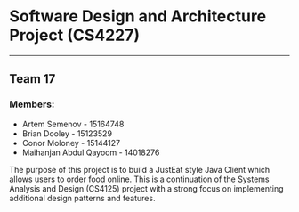 # Software Design and Architecture Project (CS4227)
----
## Team 17
### Members:
* Artem Semenov - 15164748
* Brian Dooley - 15123529
* Conor Moloney - 15144127
* Maihanjan Abdul Qayoom - 14018276

The purpose of this project is to build a JustEat style Java Client which allows users to order food online. This is a continuation of the Systems Analysis and Design (CS4125) project with a strong focus on implementing additional design patterns and features.
